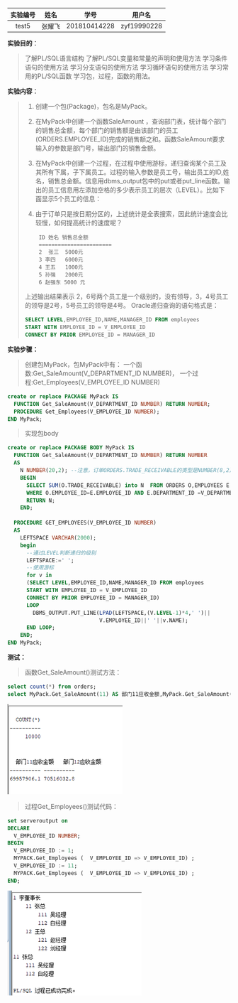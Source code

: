 | 实验编号 |  姓名  |     学号     |   用户名    |
| :------: | :----: | :----------: | :---------: |
|  test5   | 张耀飞 | 201810414228 | zyf19990228 |

**实验目的**：

>   了解PL/SQL语言结构
>   了解PL/SQL变量和常量的声明和使用方法
>   学习条件语句的使用方法
>   学习分支语句的使用方法
>   学习循环语句的使用方法
>   学习常用的PL/SQL函数
>   学习包，过程，函数的用法。

**实验内容**：

>   1.  创建一个包(Package)，包名是MyPack。
>
>   2.  在MyPack中创建一个函数SaleAmount ，查询部门表，统计每个部门的销售总金额，每个部门的销售额是由该部门的员工(ORDERS.EMPLOYEE_ID)完成的销售额之和。函数SaleAmount要求输入的参数是部门号，输出部门的销售金额。
>
>   3.  在MyPack中创建一个过程，在过程中使用游标，递归查询某个员工及其所有下属，子下属员工。过程的输入参数是员工号，输出员工的ID,姓名，销售总金额。信息用dbms_output包中的put或者put_line函数。输出的员工信息用左添加空格的多少表示员工的层次（LEVEL）。比如下面显示5个员工的信息：
>
>   4.  由于订单只是按日期分区的，上述统计是全表搜索，因此统计速度会比较慢，如何提高统计的速度呢？
>
>       ```
>        ID 姓名 销售总金额
>        =======================
>        2  张三  5000元
>        3 李四   6000元
>        4 王五   1000元
>        5 孙强  	2000元
>        6 赵强东 5000 元
>       ```
>
>   上述输出结果表示 2，6号两个员工是一个级别的，没有领导，3，4号员工的领导是2号，5号员工的领导是4号。 Oracle递归查询的语句格式是：
>
>   ```sql
>   SELECT LEVEL,EMPLOYEE_ID,NAME,MANAGER_ID FROM employees 
>   START WITH EMPLOYEE_ID = V_EMPLOYEE_ID 
>   CONNECT BY PRIOR EMPLOYEE_ID = MANAGER_ID
>   ```

**实验步骤：**

>   创建包MyPack，包MyPack中有：
>     一个函数:Get_SaleAmount(V_DEPARTMENT_ID NUMBER)，
>     一个过程:Get_Employees(V_EMPLOYEE_ID NUMBER)

```sql
create or replace PACKAGE MyPack IS
  FUNCTION Get_SaleAmount(V_DEPARTMENT_ID NUMBER) RETURN NUMBER;
  PROCEDURE Get_Employees(V_EMPLOYEE_ID NUMBER);
END MyPack;
```

>   实现包body

```sql
create or replace PACKAGE BODY MyPack IS
  FUNCTION Get_SaleAmount(V_DEPARTMENT_ID NUMBER) RETURN NUMBER
  AS
    N NUMBER(20,2); --注意，订单ORDERS.TRADE_RECEIVABLE的类型是NUMBER(8,2),汇总之后，数据要大得多。
    BEGIN
      SELECT SUM(O.TRADE_RECEIVABLE) into N  FROM ORDERS O,EMPLOYEES E
      WHERE O.EMPLOYEE_ID=E.EMPLOYEE_ID AND E.DEPARTMENT_ID =V_DEPARTMENT_ID;
      RETURN N;
    END;

  PROCEDURE GET_EMPLOYEES(V_EMPLOYEE_ID NUMBER)
  AS
    LEFTSPACE VARCHAR(2000);
    begin
      --通过LEVEL判断递归的级别
      LEFTSPACE:=' ';
      --使用游标
      for v in
      (SELECT LEVEL,EMPLOYEE_ID,NAME,MANAGER_ID FROM employees
      START WITH EMPLOYEE_ID = V_EMPLOYEE_ID
      CONNECT BY PRIOR EMPLOYEE_ID = MANAGER_ID)
      LOOP
        DBMS_OUTPUT.PUT_LINE(LPAD(LEFTSPACE,(V.LEVEL-1)*4,' ')||
                             V.EMPLOYEE_ID||' '||v.NAME);
      END LOOP;
    END;
END MyPack;
```

**测试：**

>函数Get_SaleAmount()测试方法：

```sql
select count(*) from orders;
select MyPack.Get_SaleAmount(11) AS 部门11应收金额,MyPack.Get_SaleAmount(12) AS 部门12应收金额 from dual;
```

 ![image-20210423013415784](README.assets/image-20210423013415784.png)

>   过程Get_Employees()测试代码：

```sql
set serveroutput on
DECLARE
  V_EMPLOYEE_ID NUMBER;    
BEGIN
  V_EMPLOYEE_ID := 1;
  MYPACK.Get_Employees (  V_EMPLOYEE_ID => V_EMPLOYEE_ID) ;  
  V_EMPLOYEE_ID := 11;
  MYPACK.Get_Employees (  V_EMPLOYEE_ID => V_EMPLOYEE_ID) ;    
END;
```

 ![image-20210423013503653](README.assets/image-20210423013503653.png)